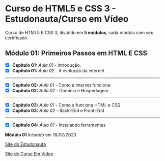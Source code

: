 # Curso de HTML5 e CSS 3 - Estudonauta/Curso em Vídeo

Curso de HTML5 E CSS 3, dividido em **5 módulos**, cada módulo com seu certificado.

## Módulo 01: Primeiros Passos em HTML E CSS

- [x] **Capítulo 01:** _Aula 01_ - Introdução.
- [x] **Capítulo 01:** _Aula 02_ - A evolução da Internet
-----------------------------------------------------------
- [x] **Capítulo 02:** _Aula 01_ - Como a Internet funciona
- [x] **Capítulo 02:** _Aula 02_ - Domínio e Hospedagem
-----------------------------------------------------------
- [x] **Capítulo 03:** _Aula 01_ - Como a funciona HTML e CSS
- [x] **Capítulo 03:** _Aula 02_ - Back-End e Front-End
-----------------------------------------------------------
- [x] **Capítulo 04:** _Aula 01_ - Instalando ferramentas

**Módulo 01** _Iniciado_ em 16/02/2023

[Site do Estudonauta](https://www.estudonauta.com/)

[Site do Curso Em Video](https://www.cursoemvideo.com/)